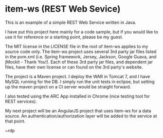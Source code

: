 # item-ws (REST Web Sevice)
This is an example of a simple REST Web Service written in Java.  

I have put this project here mainly for a code sample, but if you would like to use it for reference or a starting point, please be my guest.  

The MIT license in the LICENSE file in the root of item-ws applies to my source code only.  The item-ws project uses several 3rd party jar files listed in the pom.xml (i.e. Spring framework, Jersey, Jackson, Google Guava, and jMockit - Thank You!). Each of these 3rd party jar files, and dependent jar files, have their own license or can found on the 3rd party's website.

The project is a Maven project.  I deploy the WAR in Tomcat 7, and I have MySQL running for the DB.  I simply run the unit tests in eclipse, but setting up the maven project on a CI server would be straight forward.

I also tested using the ARC App installed in Chrome (nice testing tool for REST services).

My next project will be an AngularJS project that uses item-ws for a data source.  An authentication/authorization layer will be added to the service at that point.

~rdp
